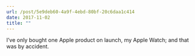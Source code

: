 ```yaml
---
url: /post/5e9deb60-4a9f-4ebd-80bf-20c6daa1c414
date: 2017-11-02
title: ""
---
```


I’ve only bought one Apple product on launch, my Apple Watch; and that was by accident.